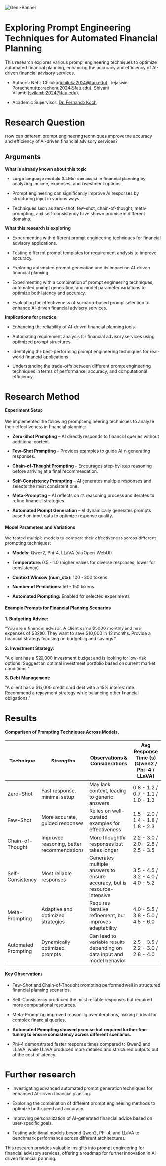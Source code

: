 ![GenI-Banner](https://github.com/genilab-fau/genial-fau.github.io/blob/8f1a2d3523f879e1082918c7bba19553cb6e7212/images/geni-lab-banner.png?raw=true)

# Exploring Prompt Engineering Techniques for Automated Financial Planning


This research explores various prompt engineering techniques to optimize automated financial planning, enhancing the accuracy and efficiency of AI-driven financial advisory services.


* Authors: Neha Chiluka(jchiluka2024@fau.edu), Tejaswini Porachenu(tporachenu2024@fau.edu), Shivani Vilambi(svilambi2024@fau.edu).
  
* Academic Supervisor: [Dr. Fernando Koch](http://www.fernandokoch.me)

  
# Research Question 

How can different prompt engineering techniques improve the accuracy and efficiency of AI-driven financial advisory services?

## Arguments

**What is already known about this topic**

- Large language models (LLMs) can assist in financial planning by analyzing income, expenses, and investment options.

- Prompt engineering can significantly improve AI responses by structuring input in various ways.

- Techniques such as zero-shot, few-shot, chain-of-thought, meta-prompting, and self-consistency have shown promise in different domains.

**What this research is exploring**

- Experimenting with different prompt engineering techniques for financial advisory applications.

- Testing different prompt templates for requirement analysis to improve accuracy.

- Exploring automated prompt generation and its impact on AI-driven financial planning.

- Experimenting with a combination of prompt engineering techniques, automated prompt generation, and model parameter variations to optimize both latency and accuracy.

- Evaluating the effectiveness of scenario-based prompt selection to enhance AI-driven financial advisory services.

**Implications for practice**

- Enhancing the reliability of AI-driven financial planning tools.

- Automating requirement analysis for financial advisory services using optimized prompt structures.

- Identifying the best-performing prompt engineering techniques for real-world financial applications.

- Understanding the trade-offs between different prompt engineering techniques in terms of performance, accuracy, and computational efficiency.

# Research Method

#### **Experiment Setup**

We implemented the following prompt engineering techniques to analyze their effectiveness in financial planning:

- **Zero-Shot Prompting** – AI directly responds to financial queries without additional context.

- **Few-Shot Prompting** – Provides examples to guide AI in generating responses.

- **Chain-of-Thought Prompting** – Encourages step-by-step reasoning before arriving at a final recommendation.

- **Self-Consistency Prompting** – AI generates multiple responses and selects the most consistent one.

- **Meta-Prompting** – AI reflects on its reasoning process and iterates to refine financial strategies.

- **Automated Prompt Generation** – AI dynamically generates prompts based on input data to optimize response quality.


#### **Model Parameters and Variations**

We tested multiple models to compare their effectiveness across different prompting techniques:

- **Models:** Qwen2, Phi-4, LLaVA (via Open-WebUI)

- **Temperature:** 0.5 - 1.0 (higher values for diverse responses, lower for consistency)

- **Context Window (num_ctx):** 100 - 300 tokens

- **Number of Predictions:** 50 - 150 tokens

- **Automated Prompting:** Enabled for selected experiments

#### **Example Prompts for Financial Planning Scenarios**

**1. Budgeting Advice:**

"You are a financial advisor. A client earns $5000 monthly and has expenses of $3200. They want to save $10,000 in 12 months. Provide a financial strategy focusing on budgeting and savings."

**2. Investment Strategy:**

"A client has a $20,000 investment budget and is looking for low-risk options. Suggest an optimal investment portfolio based on current market conditions."

**3. Debt Management:**

"A client has a $15,000 credit card debt with a 15% interest rate. Recommend a repayment strategy while balancing other financial obligations."
# Results

#### Comparison of Prompting Techniques Across Models.

| Technique  | Strengths  | Observations & Considerations  | Avg Response Time (s) (Qwen2 / Phi-4 / LLaVA)  |
| ------------ | ------------ | ------------ | ------------ |
| Zero-Shot  | Fast response, minimal setup  |May lack context, leading to generic answers   |  0.8 - 1.2 / 0.7 - 1.1 / 1.0 - 1.3 |
|  Few-Shot |More accurate, guided responses   |  Relies on well-curated examples for effectiveness |  1.5 - 2.0 / 1.4 - 1.8 / 1.8 - 2.3 |
| Chain-of-Thought  | Improved reasoning, better recommendations  | More thoughtful responses but takes longer  |   2.2 - 3.0 / 2.0 - 2.8 / 2.5 - 3.5|
|  Self-Consistency | Most reliable responses  | Generates multiple answers to ensure accuracy, but is resource-intensive  |  3.5 - 4.5 / 3.2 - 4.0 / 4.0 - 5.2|
| Meta-Prompting  | Adaptive and optimized strategies  | Requires iterative refinement, but improves adaptability  |  4.0 - 5.5 / 3.8 - 5.0 / 4.5 - 6.0 |
| Automated Prompting | Dynamically optimized prompts | Can lead to variable results depending on data input and model behavior  |  2.5 - 3.5 / 2.2 - 3.0 / 2.8 - 4.0 |


#### **Key Observations**

- Few-Shot and Chain-of-Thought prompting performed well in structured financial planning scenarios.

- Self-Consistency produced the most reliable responses but required more computational resources.

- Meta-Prompting improved reasoning over iterations, making it ideal for complex financial queries.

- **Automated Prompting showed promise but required further fine-tuning to ensure consistency across different scenarios.**

- Phi-4 demonstrated faster response times compared to Qwen2 and LLaVA, while LLaVA produced more detailed and structured outputs but at the cost of latency.

# Further research

- Investigating advanced automated prompt generation techniques for enhanced AI-driven financial planning.

- Exploring the combination of different prompt engineering methods to optimize both speed and accuracy.

- Improving personalization of AI-generated financial advice based on user-specific goals.

- Testing additional models beyond Qwen2, Phi-4, and LLaVA to benchmark performance across different architectures.

This research provides valuable insights into prompt engineering for financial advisory services, offering a roadmap for further innovation in AI-driven financial planning.


